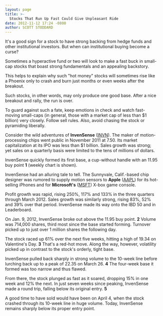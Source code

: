 ```yaml
---
layout: page
title: >-
  Stocks That Run Up Fast Could Give Unpleasant Ride
date: 2012-11-12 17:24 -0800
author: SCOTT STODDARD
---
```





It's a good sign for a stock to have strong backing from hedge funds and other institutional investors. But when can institutional buying become a curse?


Sometimes a hyperactive fund or two will look to make a fast buck in small-cap stocks that boast strong fundamentals and an appealing backstory.


This helps to explain why such "hot money" stocks will sometimes rise like a Phoenix only to crash and burn just months or even weeks after the breakout.


Such stocks, in other words, may only produce one good base. After a nice breakout and rally, the run is over.


To guard against such a fate, keep emotions in check and watch fast-moving small-caps (in general, those with a market cap of less than \$1 billion) very closely. Follow sell rules. Also, avoid chasing the stock or pyramiding liberally.


Consider the wild adventures of **InvenSense** ([INVN](https://research.investors.com/quote.aspx?symbol=INVN)). The maker of motion-processing chips went public in November 2011 at 7.50. Its market capitalization at its IPO was less than \$1 billion. Sales growth was strong; yet sales on a quarterly basis were limited to the tens of millions of dollars.


InvenSense quickly formed its first base, a cup-without handle with an 11.95 buy point **1** (weekly chart is shown).


InvenSense had an alluring tale to tell. The Sunnyvale, Calif.-based chip designer was rumored to supply motion sensors to  **Apple** ([AAPL](https://research.investors.com/quote.aspx?symbol=AAPL)) for its hot-selling iPhones and for **Microsoft's** ([MSFT](https://research.investors.com/quote.aspx?symbol=MSFT)) X-box game console.


Profit growth was rapid, rising 250%, 117% and 133% in the three quarters through March 2012. Sales growth was similarly strong, rising 83%, 52% and 39% over that period. InvenSense made its way onto the IBD 50 and in Leaderboard.


On Jan. 9, 2012, InvenSense broke out above the 11.95 buy point. **2** Volume was 714,000 shares, third most since the base started forming. Turnover picked up to just over 1 million shares the following day.


The stock raced up 61% over the next five weeks, hitting a high of 19.34 on Valentine's Day. **3** That's a red-hot move. Along the way, however, volatility picked up in contrast to the stock's orderly, tight base.


InvenSense pulled back sharply in strong volume to the 10-week line before lurching back up to a peak of 22.35 on March 26. **4** The four-week base it formed was too narrow and thus flawed.


From there, the stock plunged as fast as it soared, dropping 15% in one week and 12% the next. In just seven weeks since peaking, InvenSense made a round trip, falling below its original entry. **5**


A good time to have sold would have been on April 4, when the stock crashed through its 10-week line in huge volume. Today, InvenSense remains sharply below its proper entry point.





